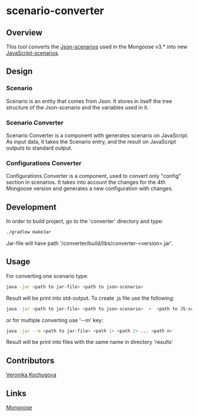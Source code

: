# scenario-converter
## Overview
This tool converts the [Json-scenarios](https://github.com/emc-mongoose/mongoose/wiki/v3.6-Scenarios) used in the Mongoose v3.* into new [JavaScript-scenarios](https://github.com/emc-mongoose/mongoose/blob/feature-v4-doc/doc/input/scenarios.md).
## Design

### Scenario 
Scenario is an entity that comes from Json. It stores in itself the tree structure of the Json-scenario and the variables used in it.

### Scenario Converter
Scenario Converter is a component with generates scenario on JavaScript. 
As input data, it takes the Scenario entry, and the result on JavaScript outputs to standard output.

### Configurations Converter
Configurations Converter is a component, used to convert only "config" section in scenarios. 
It takes into account the changes for the 4th Mongoose version and generates a new configuration with changes.

## Development
  In order to build project, go to the 'converter' directory and type:
```bash
./gradlew makeJar
```
Jar-file will have path '/converter/build/libs/converter-\<version\>.jar'.
## Usage
  For converting one scenario type:
```bash
java -jar <path to jar-file> <path to json-scenario>
```
  Result will be print into std-output. To create .js file use the following:
```bash
java -jar <path to jar-file> <path to json-scenario>  >  <path to JS-scenario>
``` 
or for multiple converting use '--m' key:
```bash
java -jar --m <path to jar-file> <path 1> <path 2> ... <path n>
```
  Result will be print into files with the same name in directory 'results'
## Contributors
[Veronika Kochugova](https://github.com/veronikaKochugova)
## Links
[Mongoose](https://github.com/emc-mongoose/mongoose)
